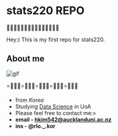 # stats220 REPO
🫧🤍🌼🫧🤍🌼🫧🤍🌼🫧🤍🌼🫧🤍🌼

Hey:) This is my first repo for stats220.

## About me
![gif](https://i.pinimg.com/originals/0d/3f/36/0d3f36de206ab9b140b0d6feca01fda8.gif)

⭐💫🌙✨⭐💫🌙✨⭐💫🌙✨⭐💫🌙✨⭐💫🌙✨
* from *Korea*
* Studying [Data Science](https://www.auckland.ac.nz/en/study/study-options/find-a-study-option/data-science.html) in UoA
* Please feel free to contact me:>
* **email - hkim542@aucklanduni.ac.nz**
* **ins - @rlo._.kor**
